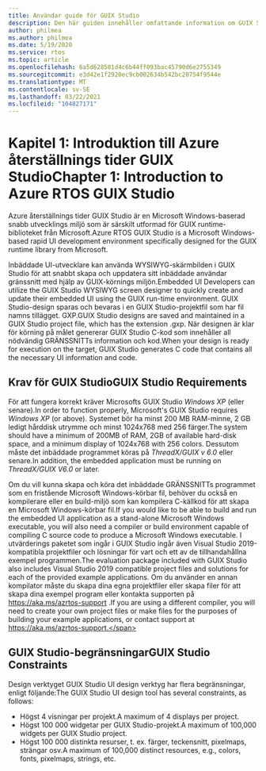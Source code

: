 ```yaml
---
title: Användar guide för GUIX Studio
description: Den här guiden innehåller omfattande information om GUIX Studio, den Microsoft Windows-baserade Rapid UI utvecklings miljön som är särskilt utformad för GUIX runtime-biblioteket från Microsoft.
author: philmea
ms.author: philmea
ms.date: 5/19/2020
ms.service: rtos
ms.topic: article
ms.openlocfilehash: 6a5d628581d4c6b44ff093bac45790d6e2755349
ms.sourcegitcommit: e3d42e1f2920ec9cb002634b542bc20754f9544e
ms.translationtype: MT
ms.contentlocale: sv-SE
ms.lasthandoff: 03/22/2021
ms.locfileid: "104827171"
---
```

# <a name="chapter-1-introduction-to-azure-rtos-guix-studio"></a><span data-ttu-id="8d69c-103">Kapitel 1: Introduktion till Azure återställnings tider GUIX Studio</span><span class="sxs-lookup"><span data-stu-id="8d69c-103">Chapter 1: Introduction to Azure RTOS GUIX Studio</span></span>

<span data-ttu-id="8d69c-104">Azure återställnings tider GUIX Studio är en Microsoft Windows-baserad snabb utvecklings miljö som är särskilt utformad för GUIX runtime-biblioteket från Microsoft.</span><span class="sxs-lookup"><span data-stu-id="8d69c-104">Azure RTOS GUIX Studio is a Microsoft Windows-based rapid UI development environment specifically designed for the GUIX runtime library from Microsoft.</span></span>

<span data-ttu-id="8d69c-105">Inbäddade UI-utvecklare kan använda WYSIWYG-skärmbilden i GUIX Studio för att snabbt skapa och uppdatera sitt inbäddade användar gränssnitt med hjälp av GUIX-körnings miljön.</span><span class="sxs-lookup"><span data-stu-id="8d69c-105">Embedded UI Developers can utilize the GUIX Studio WYSIWYG screen designer to quickly create and update their embedded UI using the GUIX run-time environment.</span></span> <span data-ttu-id="8d69c-106">GUIX Studio-design sparas och bevaras i en GUIX Studio-projektfil som har fil namns tillägget. GXP.</span><span class="sxs-lookup"><span data-stu-id="8d69c-106">GUIX Studio designs are saved and maintained in a GUIX Studio project file, which has the extension .gxp.</span></span> <span data-ttu-id="8d69c-107">När designen är klar för körning på målet genererar GUIX Studio C-kod som innehåller all nödvändig GRÄNSSNITTs information och kod.</span><span class="sxs-lookup"><span data-stu-id="8d69c-107">When your design is ready for execution on the target, GUIX Studio generates C code that contains all the necessary UI information and code.</span></span>

## <a name="guix-studio-requirements"></a><span data-ttu-id="8d69c-108">Krav för GUIX Studio</span><span class="sxs-lookup"><span data-stu-id="8d69c-108">GUIX Studio Requirements</span></span>

<span data-ttu-id="8d69c-109">För att fungera korrekt kräver Microsofts GUIX Studio *Windows XP* (eller senare).</span><span class="sxs-lookup"><span data-stu-id="8d69c-109">In order to function properly, Microsoft's GUIX Studio requires *Windows XP* (or above).</span></span> <span data-ttu-id="8d69c-110">Systemet bör ha minst 200 MB RAM-minne, 2 GB ledigt hårddisk utrymme och minst 1024x768 med 256 färger.</span><span class="sxs-lookup"><span data-stu-id="8d69c-110">The system should have a minimum of 200MB of RAM, 2GB of available hard-disk space, and a minimum display of 1024x768 with 256 colors.</span></span> <span data-ttu-id="8d69c-111">Dessutom måste det inbäddade programmet köras på *ThreadX/GUIX v 6.0* eller senare.</span><span class="sxs-lookup"><span data-stu-id="8d69c-111">In addition, the embedded application must be running on *ThreadX/GUIX V6.0* or later.</span></span>

<span data-ttu-id="8d69c-112">Om du vill kunna skapa och köra det inbäddade GRÄNSSNITTs programmet som en fristående Microsoft Windows-körbar fil, behöver du också en kompilerare eller en build-miljö som kan kompilera C-källkod för att skapa en Microsoft Windows-körbar fil.</span><span class="sxs-lookup"><span data-stu-id="8d69c-112">If you would like to be able to build and run the embedded UI application as a stand-alone Microsoft Windows executable, you will also need a compiler or build environment capable of compiling C source code to produce a Microsoft Windows executable.</span></span> <span data-ttu-id="8d69c-113">I utvärderings paketet som ingår i GUIX Studio ingår även Visual Studio 2019-kompatibla projektfiler och lösningar för vart och ett av de tillhandahållna exempel programmen.</span><span class="sxs-lookup"><span data-stu-id="8d69c-113">The evaluation package included with GUIX Studio also includes Visual Studio 2019 compatible project files and solutions for each of the provided example applications.</span></span> <span data-ttu-id="8d69c-114">Om du använder en annan kompilator måste du skapa dina egna projektfiler eller skapa filer för att skapa dina exempel program eller kontakta supporten på https://aka.ms/azrtos-support .</span><span class="sxs-lookup"><span data-stu-id="8d69c-114">If you are using a different compiler, you will need to create your own project files or make files for the purposes of building your example applications, or contact support at https://aka.ms/azrtos-support.</span></span>

## <a name="guix-studio-constraints"></a><span data-ttu-id="8d69c-115">GUIX Studio-begränsningar</span><span class="sxs-lookup"><span data-stu-id="8d69c-115">GUIX Studio Constraints</span></span>

<span data-ttu-id="8d69c-116">Design verktyget GUIX Studio UI design verktyg har flera begränsningar, enligt följande:</span><span class="sxs-lookup"><span data-stu-id="8d69c-116">The GUIX Studio UI design tool has several constraints, as follows:</span></span>

- <span data-ttu-id="8d69c-117">Högst 4 visningar per projekt.</span><span class="sxs-lookup"><span data-stu-id="8d69c-117">A maximum of 4 displays per project.</span></span>
- <span data-ttu-id="8d69c-118">Högst 100 000 widgetar per GUIX Studio-projekt.</span><span class="sxs-lookup"><span data-stu-id="8d69c-118">A maximum of 100,000 widgets per GUIX Studio project.</span></span>
- <span data-ttu-id="8d69c-119">Högst 100 000 distinkta resurser, t. ex. färger, teckensnitt, pixelmaps, strängar osv.</span><span class="sxs-lookup"><span data-stu-id="8d69c-119">A maximum of 100,000 distinct resources, e.g., colors, fonts, pixelmaps, strings, etc.</span></span>